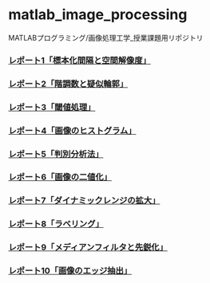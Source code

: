 # matlab_image_processing
MATLABプログラミング/画像処理工学_授業課題用リポジトリ

### [レポート1「標本化間隔と空間解像度」](https://github.com/suke123/matlab_image_processing/blob/master/%E8%AA%B2%E9%A1%8C1/kadai1.md)

### [レポート2「階調数と疑似輪郭」](https://github.com/suke123/matlab_image_processing/blob/master/%E8%AA%B2%E9%A1%8C2/kadai.md)

### [レポート3「閾値処理」](https://github.com/suke123/matlab_image_processing/blob/master/%E8%AA%B2%E9%A1%8C3/kadai.md)

### [レポート4「画像のヒストグラム」](https://github.com/suke123/matlab_image_processing/blob/master/%E8%AA%B2%E9%A1%8C4/kadai.md)
### [レポート5「判別分析法」](https://github.com/suke123/matlab_image_processing/blob/master/%E8%AA%B2%E9%A1%8C5/kadai5.md)
### [レポート6「画像の二値化」](https://github.com/suke123/matlab_image_processing/blob/master/%E8%AA%B2%E9%A1%8C6/kadai6.md)
### [レポート7「ダイナミックレンジの拡大」](https://github.com/suke123/matlab_image_processing/blob/master/%E8%AA%B2%E9%A1%8C7/kadai7.md)
### [レポート8「ラベリング」](https://github.com/suke123/matlab_image_processing/blob/master/%E8%AA%B2%E9%A1%8C8/kadai8.md)
### [レポート9「メディアンフィルタと先鋭化」](https://github.com/suke123/matlab_image_processing/blob/master/%E8%AA%B2%E9%A1%8C9/kadai9.md)
### [レポート10「画像のエッジ抽出」](https://github.com/suke123/matlab_image_processing/blob/master/%E8%AA%B2%E9%A1%8C10/kadai10.md)
